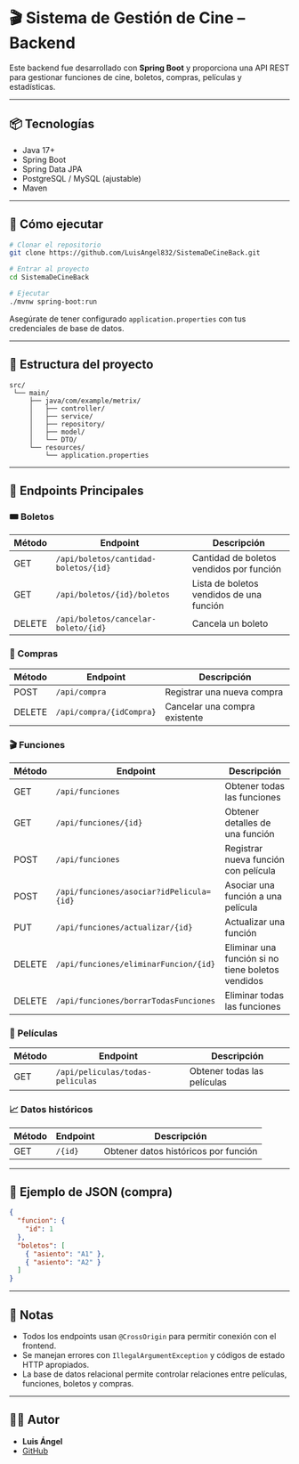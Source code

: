 # 🎬 Sistema de Gestión de Cine – Backend

Este backend fue desarrollado con **Spring Boot** y proporciona una API REST para gestionar funciones de cine, boletos, compras, películas y estadísticas.

---

## 📦 Tecnologías

- Java 17+
- Spring Boot
- Spring Data JPA
- PostgreSQL / MySQL (ajustable)
- Maven

---

## 🚀 Cómo ejecutar

```bash
# Clonar el repositorio
git clone https://github.com/LuisAngel832/SistemaDeCineBack.git

# Entrar al proyecto
cd SistemaDeCineBack

# Ejecutar
./mvnw spring-boot:run
```

Asegúrate de tener configurado `application.properties` con tus credenciales de base de datos.

---

## 🧩 Estructura del proyecto

```
src/
 └── main/
     ├── java/com/example/metrix/
     │   ├── controller/
     │   ├── service/
     │   ├── repository/
     │   ├── model/
     │   └── DTO/
     └── resources/
         └── application.properties
```

---

## 📡 Endpoints Principales

### 🎟️ Boletos

| Método   | Endpoint                             | Descripción                                 |
|----------|--------------------------------------|---------------------------------------------|
| GET      | `/api/boletos/cantidad-boletos/{id}` | Cantidad de boletos vendidos por función    |
| GET      | `/api/boletos/{id}/boletos`          | Lista de boletos vendidos de una función    |
| DELETE   | `/api/boletos/cancelar-boleto/{id}`  | Cancela un boleto                           |

### 🛒 Compras

| Método   | Endpoint                   | Descripción                           |
|----------|----------------------------|---------------------------------------|
| POST     | `/api/compra`              | Registrar una nueva compra            |
| DELETE   | `/api/compra/{idCompra}`   | Cancelar una compra existente         |

### 🎬 Funciones

| Método   | Endpoint                                      | Descripción                                             |
|----------|-----------------------------------------------|---------------------------------------------------------|
| GET      | `/api/funciones`                              | Obtener todas las funciones                            |
| GET      | `/api/funciones/{id}`                         | Obtener detalles de una función                        |
| POST     | `/api/funciones`                              | Registrar nueva función con película                   |
| POST     | `/api/funciones/asociar?idPelicula={id}`      | Asociar una función a una película                     |
| PUT      | `/api/funciones/actualizar/{id}`              | Actualizar una función                                 |
| DELETE   | `/api/funciones/eliminarFuncion/{id}`         | Eliminar una función si no tiene boletos vendidos      |
| DELETE   | `/api/funciones/borrarTodasFunciones`         | Eliminar todas las funciones                           |

### 🎥 Películas

| Método   | Endpoint                             | Descripción                      |
|----------|--------------------------------------|----------------------------------|
| GET      | `/api/peliculas/todas-peliculas`     | Obtener todas las películas      |

### 📈 Datos históricos

| Método   | Endpoint       | Descripción                                |
|----------|----------------|--------------------------------------------|
| GET      | `/{id}`         | Obtener datos históricos por función        |

---

## 📌 Ejemplo de JSON (compra)

```json
{
  "funcion": {
    "id": 1
  },
  "boletos": [
    { "asiento": "A1" },
    { "asiento": "A2" }
  ]
}
```

---

## 🧠 Notas

- Todos los endpoints usan `@CrossOrigin` para permitir conexión con el frontend.
- Se manejan errores con `IllegalArgumentException` y códigos de estado HTTP apropiados.
- La base de datos relacional permite controlar relaciones entre películas, funciones, boletos y compras.

---

## 👨‍💻 Autor

- **Luis Ángel**
- [GitHub](https://github.com/LuisAngel832)
